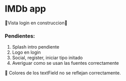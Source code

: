 # IMDb app

🚧Vista login en construccion🚧

### Pendientes:

1. Splash intro pendiente
2. Logo en login
3. Social, register, iniciar tipo initado
4. Averiguar como se usan las fuentes correctamente

🐞 Colores de los textField no se reflejan correctamente. 







